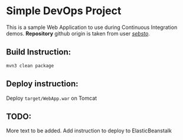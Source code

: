 # Simple DevOps Project

This is a sample Web Application to use during Continuous Integration demos.
**Repository** github origin is taken from user [*sebsto*](https://github.com/sebsto/webapp).  


## Build Instruction:

```
mvn3 clean package
```

## Deploy instruction:

Deploy ```target/WebApp.war``` on Tomcat
 
## TODO:

More text to be added. 
Add instruction to deploy to ElasticBeanstalk
